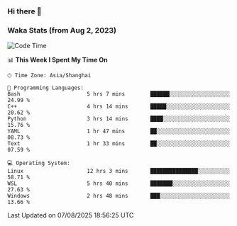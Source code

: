 ### Hi there 👋

### Waka Stats (from Aug 2, 2023)

<!--START_SECTION:waka-->
![Code Time](http://img.shields.io/badge/Code%20Time-1%2C008%20hrs%2010%20mins-blue)

📊 **This Week I Spent My Time On** 

```text
🕑︎ Time Zone: Asia/Shanghai

💬 Programming Languages: 
Bash                     5 hrs 7 mins        ██████░░░░░░░░░░░░░░░░░░░   24.99 % 
C++                      4 hrs 14 mins       █████░░░░░░░░░░░░░░░░░░░░   20.62 % 
Python                   3 hrs 14 mins       ████░░░░░░░░░░░░░░░░░░░░░   15.76 % 
YAML                     1 hr 47 mins        ██░░░░░░░░░░░░░░░░░░░░░░░   08.73 % 
Text                     1 hr 33 mins        ██░░░░░░░░░░░░░░░░░░░░░░░   07.59 % 

💻 Operating System: 
Linux                    12 hrs 3 mins       ███████████████░░░░░░░░░░   58.71 % 
WSL                      5 hrs 40 mins       ███████░░░░░░░░░░░░░░░░░░   27.63 % 
Windows                  2 hrs 48 mins       ███░░░░░░░░░░░░░░░░░░░░░░   13.66 % 
```


 Last Updated on 07/08/2025 18:56:25 UTC
<!--END_SECTION:waka-->
